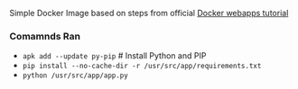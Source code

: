 Simple Docker Image based on steps from official [Docker webapps tutorial](https://github.com/docker/labs/blob/master/beginner/chapters/webapps.md)

### Comamnds Ran

* `apk add --update py-pip` # Install Python and PIP
* `pip install --no-cache-dir -r /usr/src/app/requirements.txt`
* `python /usr/src/app/app.py`
